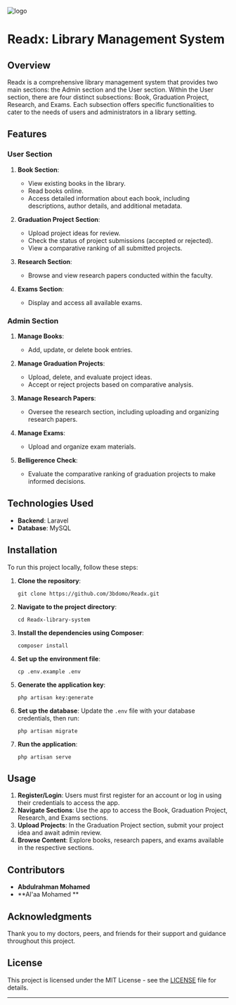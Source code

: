 ![logo](https://github.com/3bdomo/Readx/assets/110763337/b14c9427-c36d-49ea-a196-2f8d9aa27787)


# Readx: Library Management System

## Overview

Readx is a comprehensive library management system that provides two main sections: the Admin section and the User section. Within the User section, there are four distinct subsections: Book, Graduation Project, Research, and Exams. Each subsection offers specific functionalities to cater to the needs of users and administrators in a library setting.

## Features

### User Section

1. **Book Section**:
   - View existing books in the library.
   - Read books online.
   - Access detailed information about each book, including descriptions, author details, and additional metadata.

2. **Graduation Project Section**:
   - Upload project ideas for review.
   - Check the status of project submissions (accepted or rejected).
   - View a comparative ranking of all submitted projects.

3. **Research Section**:
   - Browse and view research papers conducted within the faculty.
   
4. **Exams Section**:
   - Display and access all available exams.

### Admin Section

1. **Manage Books**:
   - Add, update, or delete book entries.

2. **Manage Graduation Projects**:
   - Upload, delete, and evaluate project ideas.
   - Accept or reject projects based on comparative analysis.

3. **Manage Research Papers**:
   - Oversee the research section, including uploading and organizing research papers.

4. **Manage Exams**:
   - Upload and organize exam materials.

5. **Belligerence Check**:
   - Evaluate the comparative ranking of graduation projects to make informed decisions.

## Technologies Used

- **Backend**: Laravel
- **Database**: MySQL

## Installation

To run this project locally, follow these steps:

1. **Clone the repository**:
   ```
   git clone https://github.com/3bdomo/Readx.git
   ```

2. **Navigate to the project directory**:
   ```
   cd Readx-library-system
   ```

3. **Install the dependencies using Composer**:
   ```
   composer install
   ```

4. **Set up the environment file**:
   ```
   cp .env.example .env
   ```

5. **Generate the application key**:
   ```
   php artisan key:generate
   ```

6. **Set up the database**:
   Update the `.env` file with your database credentials, then run:
   ```
   php artisan migrate
   ```

7. **Run the application**:
   ```
   php artisan serve
   ```

## Usage

1. **Register/Login**: Users must first register for an account or log in using their credentials to access the app.
2. **Navigate Sections**: Use the app to access the Book, Graduation Project, Research, and Exams sections.
3. **Upload Projects**: In the Graduation Project section, submit your project idea and await admin review.
4. **Browse Content**: Explore books, research papers, and exams available in the respective sections.

## Contributors

- **Abdulrahman Mohamed**
- **Al'aa Mohamed **

## Acknowledgments

Thank you to my doctors, peers, and friends for their support and guidance throughout this project.

## License

This project is licensed under the MIT License - see the [LICENSE](LICENSE) file for details.

---
